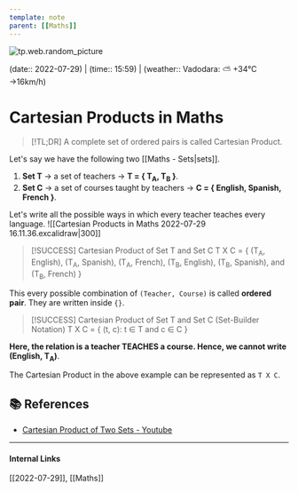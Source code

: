 ```yaml
---
template: note
parent: [[Maths]]
---
```

![tp.web.random_picture](https://images.unsplash.com/photo-1514480924801-4eb7a65d3ed3?crop=entropy&cs=tinysrgb&fit=crop&fm=jpg&h=300&ixid=MnwxfDB8MXxyYW5kb218MHx8dHJlZSxsYW5kc2NhcGUsd2F0ZXIsbW91bnRhaW58fHx8fHwxNjU5MDkwNTQy&ixlib=rb-1.2.1&q=80&utm_campaign=api-credit&utm_medium=referral&utm_source=unsplash_source&w=900)

(date:: 2022-07-29) | (time:: 15:59) | (weather:: Vadodara: ⛅️  +34°C →16km/h)

# Cartesian Products in Maths
> [!TL;DR] 
> A complete set of ordered pairs is called Cartesian Product.

Let's say we have the following two [[Maths - Sets|sets]].

1. **Set T** → a set of teachers → **T = { T<sub>A</sub>, T<sub>B</sub> }**.
2. **Set C** → a set of courses taught by teachers → **C = { English, Spanish, French }**.

Let's write all the possible ways in which every teacher teaches every language. 
![[Cartesian Products in Maths 2022-07-29 16.11.36.excalidraw|300]]
> [!SUCCESS] Cartesian Product of Set T and Set C
> T X C = { (T<sub>A</sub>, English), (T<sub>A</sub>, Spanish), (T<sub>A</sub>, French), (T<sub>B</sub>, English), (T<sub>B</sub>, Spanish), and (T<sub>B</sub>, French) }

This every possible combination of `(Teacher, Course)` is called **ordered pair**. They are written inside `{}`.

> [!SUCCESS] Cartesian Product of Set T and Set C (Set-Builder Notation)
> T X C = { (t, c): t ∈ T and c ∈ C }

**Here, the relation is a teacher TEACHES a course. Hence, we cannot write (English, T<sub>A</sub>)**.

The Cartesian Product in the above example can be represented as `T X C`.


## 📚 References
- [Cartesian Product of Two Sets - Youtube](https://www.youtube.com/watch?v=_IUP114x2gM)

---
#### Internal Links
[[2022-07-29]], [[Maths]]